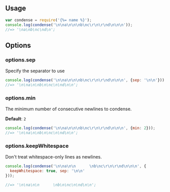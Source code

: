 ## Usage

```js
var condense = require('{%= name %}');
console.log(condense('\n\na\n\n\nb\nc\r\n\r\nd\n\n\n'));
//=> '\na\nb\nc\nd\n';
```

## Options

### options.sep

Specify the separator to use

```js
console.log(condense('\n\na\n\n\nb\nc\r\n\r\nd\n\n\n', {sep: '\n\n'}));
//=> '\n\na\n\nb\n\nc\n\nd\n\n';
```


### options.min

The minimum number of consecutive newlines to condense. 

**Default**: `2`

```js
console.log(condense('\n\na\n\n\nb\nc\r\n\r\nd\n\n\n', {min: 2}));
//=> '\n\na\n\nb\n\nc\n\nd\n\n';
```


### options.keepWhitespace

Don't treat whitespace-only lines as newlines. 

```js
console.log(condense('\n\na\n\n      \nb\nc\r\n\r\nd\n\n\n', {
  keepWhitespace: true, sep: '\n\n'
}));

//=> '\n\na\n\n      \nb\n\nc\n\nd\n\n';
```
